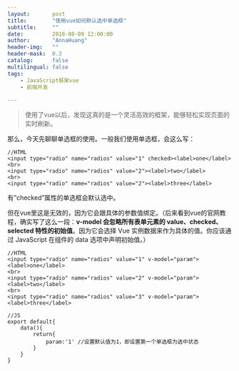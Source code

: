 ```yaml
---
layout:       post
title:        "使用vue如何默认选中单选框"
subtitle:     ""
date:         2018-08-09 12:00:00
author:       "AnnaHuang"
header-img:   ""
header-mask:  0.3
catalog:      false
multilingual: false  
tags:
    - JavaScript框架vue
    - 前端开发
    
---
```


> 使用了vue以后，发现这真的是一个灵活高效的框架，能够轻松实现页面的实时刷新。

那么，今天先聊聊单选框的使用。一般我们使用单选框，会这么写：
```
//HTML
<input type="radio" name="radios" value="1" checked><label>one</label>
<br>
<input type="radio" name="radios" value="2"><label>two</label>
<br>
<input type="radio" name="radios" value="2"><label>three</label>
```

有”checked”属性的单选框会默认选中。

但在vue里这是无效的，因为它会跟具体的参数值绑定。（后来看到vue的官网教程，确实写了这么一段：**v-model 会忽略所有表单元素的 value、checked、selected 特性的初始值**。因为它会选择 Vue 实例数据来作为具体的值。你应该通过 JavaScript 在组件的 data 选项中声明初始值。）

```
//HTML
<input type="radio" name="radios" value="1" v-model="param"><label>one</label>
<br>
<input type="radio" name="radios" value="2" v-model="param"><label>two</label>
<br>
<input type="radio" name="radios" value="3" v-model="param"><label>three</label>
```

```
//JS
export default{
    data(){
        return{
            param:'1' //设置默认值为1，即设置第一个单选框为选中状态
        }
    }
}
```
